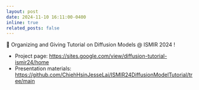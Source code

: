 ```yaml
---
layout: post
date: 2024-11-10 16:11:00-0400
inline: true
related_posts: false
---
```


🥳 Organizing and Giving Tutorial on Diffusion Models @ ISMIR 2024 !

- Project page: https://sites.google.com/view/diffusion-tutorial-ismir24/home
- Presentation materials: https://github.com/ChiehHsinJesseLai/ISMIR24DiffusionModelTutorial/tree/main
  
